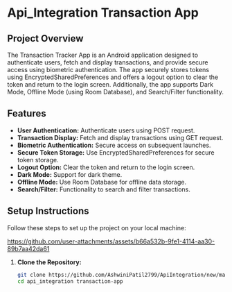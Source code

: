 # Api_Integration Transaction App

## Project Overview
The Transaction Tracker App is an Android application designed to authenticate users, fetch and display transactions, and provide secure access using biometric authentication. The app securely stores tokens using EncryptedSharedPreferences and offers a logout option to clear the token and return to the login screen. Additionally, the app supports Dark Mode, Offline Mode (using Room Database), and Search/Filter functionality.

## Features
- **User Authentication:** Authenticate users using POST request.
- **Transaction Display:** Fetch and display transactions using GET request.
- **Biometric Authentication:** Secure access on subsequent launches.
- **Secure Token Storage:** Use EncryptedSharedPreferences for secure token storage.
- **Logout Option:** Clear the token and return to the login screen.
- **Dark Mode:** Support for dark theme.
- **Offline Mode:** Use Room Database for offline data storage.
- **Search/Filter:** Functionality to search and filter transactions.

## Setup Instructions
Follow these steps to set up the project on your local machine:


https://github.com/user-attachments/assets/b66a532b-9fe1-4114-aa30-89b7aa42da61


1. **Clone the Repository:**
   ```bash
   git clone https://github.com/AshwiniPatil2799/ApiIntegration/new/maste-app.git
   cd api_integration transaction-app
